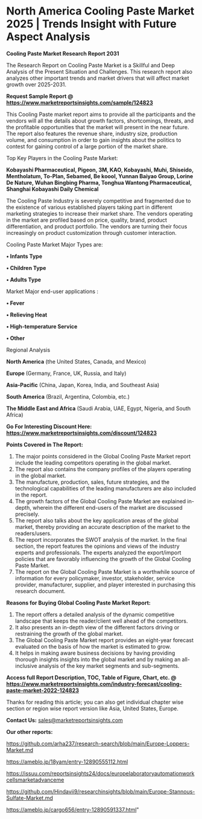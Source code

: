 # North America Cooling Paste Market 2025 | Trends Insight with Future Aspect Analysis

<strong>Cooling Paste Market Research Report 2031</strong>

The Research Report on Cooling Paste Market is a Skillful and Deep Analysis of the Present Situation and Challenges. This research report also analyzes other important trends and market drivers that will affect market growth over 2025-2031.

<strong>Request Sample Report @ <a href=https://www.marketreportsinsights.com/sample/124823>https://www.marketreportsinsights.com/sample/124823</a></strong>

This Cooling Paste market report aims to provide all the participants and the vendors will all the details about growth factors, shortcomings, threats, and the profitable opportunities that the market will present in the near future. The report also features the revenue share, industry size, production volume, and consumption in order to gain insights about the politics to contest for gaining control of a large portion of the market share.

Top Key Players in the Cooling Paste Market:

<strong>Kobayashi Pharmaceutical, Pigeon, 3M, KAO, Kobayashi, Muhi, Shiseido, Mentholatum, To-Plan, Sebamed, Be koool, Yunnan Baiyao Group, Lorine De Nature, Wuhan Bingbing Pharma, Tonghua Wantong Pharmaceutical, Shanghai Kobayashi Daily Chemical</strong>

The Cooling Paste Industry is severely competitive and fragmented due to the existence of various established players taking part in different marketing strategies to increase their market share. The vendors operating in the market are profiled based on price, quality, brand, product differentiation, and product portfolio. The vendors are turning their focus increasingly on product customization through customer interaction.

Cooling Paste Market Major Types are:

<strong>• Infants Type

• Children Type

• Adults Type</strong>

Market Major end-user applications :

<strong>• Fever

• Relieving Heat

• High-temperature Service

• Other</strong>

Regional Analysis

</u><strong><b>North America</b></strong> (the United States, Canada, and Mexico)

<strong><b>Europe </b></strong>(Germany, France, UK, Russia, and Italy)

<strong><b>Asia-Pacific</b></strong> (China, Japan, Korea, India, and Southeast Asia)

<strong><b>South America</b></strong> (Brazil, Argentina, Colombia, etc.)

<strong><b>The Middle East and Africa</b></strong> (Saudi Arabia, UAE, Egypt, Nigeria, and South Africa)

<strong>Go For Interesting Discount Here: <a href=https://www.marketreportsinsights.com/discount/124823>https://www.marketreportsinsights.com/discount/124823</a></strong>

<strong>Points Covered in The Report:</strong>
<ol>
  <li>The major points considered in the Global Cooling Paste Market report include the leading competitors operating in the global market.</li>
  <li>The report also contains the company profiles of the players operating in the global market.</li>
  <li>The manufacture, production, sales, future strategies, and the technological capabilities of the leading manufacturers are also included in the report.</li>
  <li>The growth factors of the Global Cooling Paste Market are explained in-depth, wherein the different end-users of the market are discussed precisely.</li>
  <li>The report also talks about the key application areas of the global market, thereby providing an accurate description of the market to the readers/users.</li>
  <li>The report incorporates the SWOT analysis of the market. In the final section, the report features the opinions and views of the industry experts and professionals. The experts analyzed the export/import policies that are favorably influencing the growth of the Global Cooling Paste Market.</li>
  <li>The report on the Global Cooling Paste Market is a worthwhile source of information for every policymaker, investor, stakeholder, service provider, manufacturer, supplier, and player interested in purchasing this research document.</li>
</ol>
<strong>Reasons for Buying Global Cooling Paste Market Report:</strong>

<ol>
  <li>The report offers a detailed analysis of the dynamic competitive landscape that keeps the reader/client well ahead of the competitors.</li>
  <li>It also presents an in-depth view of the different factors driving or restraining the growth of the global market.</li>
  <li>The Global Cooling Paste Market report provides an eight-year forecast evaluated on the basis of how the market is estimated to grow.</li>
  <li>It helps in making aware business decisions by having providing thorough insights insights into the global market and by making an all-inclusive analysis of the key market segments and sub-segments.</li>
</ol>
<strong>Access full Report Description, TOC, Table of Figure, Chart, etc. @ <a href=https://www.marketreportsinsights.com/industry-forecast/cooling-paste-market-2022-124823>https://www.marketreportsinsights.com/industry-forecast/cooling-paste-market-2022-124823</a></strong>


Thanks for reading this article; you can also get individual chapter wise section or region wise report version like Asia, United States, Europe.

<strong>Contact Us:</strong>
sales@marketreportsinsights.com

<strong>Our other reports:</strong>

<a href=https://github.com/arha237/research-search/blob/main/Europe-Loppers-Market.md>https://github.com/arha237/research-search/blob/main/Europe-Loppers-Market.md</a>

<a href=https://ameblo.jp/18yam/entry-12890555112.html>https://ameblo.jp/18yam/entry-12890555112.html</a>

<a href=https://issuu.com/reportsinsights24/docs/europelaboratoryautomationworkcellsmarketadvanceme>https://issuu.com/reportsinsights24/docs/europelaboratoryautomationworkcellsmarketadvanceme</a>

<a href=https://github.com/Hindavii9/researchinsights/blob/main/Europe-Stannous-Sulfate-Market.md>https://github.com/Hindavii9/researchinsights/blob/main/Europe-Stannous-Sulfate-Market.md</a>

<a href=https://ameblo.jp/cargo656/entry-12890591337.html>https://ameblo.jp/cargo656/entry-12890591337.html</a>"
